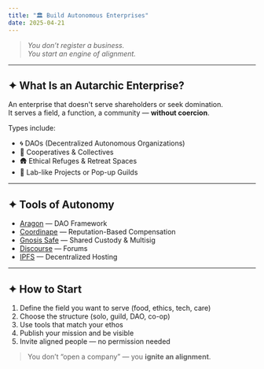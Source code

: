 ```yaml
---
title: "🏛️ Build Autonomous Enterprises"
date: 2025-04-21
---
```


> *You don’t register a business.  
You start an engine of alignment.*

---

## ✦ What Is an Autarchic Enterprise?

An enterprise that doesn't serve shareholders or seek domination.  
It serves a field, a function, a community — **without coercion**.

Types include:

- 🌀 DAOs (Decentralized Autonomous Organizations)
- 🤝 Cooperatives & Collectives
- 🛖 Ethical Refuges & Retreat Spaces
- 🧪 Lab-like Projects or Pop-up Guilds

---

## ✦ Tools of Autonomy

- [Aragon](https://aragon.org) — DAO Framework  
- [Coordinape](https://coordinape.com) — Reputation-Based Compensation  
- [Gnosis Safe](https://gnosis-safe.io) — Shared Custody & Multisig  
- [Discourse](https://discourse.org) — Forums  
- [IPFS](https://ipfs.tech) — Decentralized Hosting

---

## ✦ How to Start

1. Define the field you want to serve (food, ethics, tech, care)
2. Choose the structure (solo, guild, DAO, co-op)
3. Use tools that match your ethos
4. Publish your mission and be visible
5. Invite aligned people — no permission needed

> You don’t “open a company” — you **ignite an alignment**.
